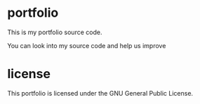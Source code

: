 # portfolio
This is my portfolio source code. 

You can look into my source code and help us improve

# license
This portfolio is licensed under the GNU General Public License.
